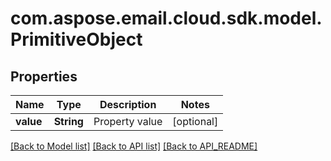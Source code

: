 
# com.aspose.email.cloud.sdk.model.PrimitiveObject

## Properties
Name | Type | Description | Notes
------------ | ------------- | ------------- | -------------
**value** | **String** | Property value |  [optional]


[[Back to Model list]](API_README.md#documentation-for-models) [[Back to API list]](API_README.md#documentation-for-api-endpoints) [[Back to API_README]](API_README.md)

